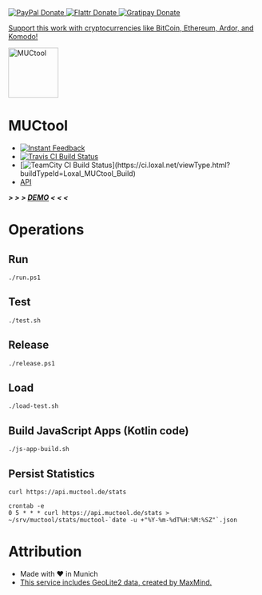 <!-- BADGES/ -->
<span class="badge-paypal">
<a href="https://www.paypal.com/cgi-bin/webscr?cmd=_s-xclick&amp;hosted_button_id=MA847TR65D4N2" title="Donate to this project using PayPal">
<img src="https://img.shields.io/badge/paypal-donate-yellow.svg" alt="PayPal Donate"/>
</a></span>
<span class="badge-flattr">
<a href="https://flattr.com/submit/auto?fid=o6ok7n&url=https%3A%2F%2Fgithub.com%2Floxal" title="Donate to this project using Flattr">
<img src="https://img.shields.io/badge/flattr-donate-yellow.svg" alt="Flattr Donate" />
</a></span>
<span class="badge-gratipay"><a href="https://gratipay.com/~loxal" title="Donate weekly to this project using Gratipay">
<img src="https://img.shields.io/badge/gratipay-donate-yellow.svg" alt="Gratipay Donate" />
</a></span>
<!-- /BADGES -->

[Support this work with cryptocurrencies like BitCoin, Ethereum, Ardor, and Komodo!](https://api.muctool.de/cryptocurrency-coin-support.html)

<img src="https://api.muctool.de/favicon.ico" alt="MUCtool" title="MUCtool - Web Toolkit" width="100" style="max-width:100%;">

MUCtool
=
* [![Instant Feedback](https://badges.gitter.im/MUCtool/Lobby.svg)](https://gitter.im/MUCtool/Lobby?utm_source=badge&utm_medium=badge&utm_campaign=pr-badge&utm_content=badge)
* [![Travis CI Build Status](https://travis-ci.org/loxal/muctool.svg)](https://travis-ci.org/loxal/muctool)
* [![TeamCity CI Build Status](https://ci.loxal.net/app/rest/builds/buildType(id:Loxal_MUCtool_Build)/statusIcon)](https://ci.loxal.net/viewType.html?buildTypeId=Loxal_MUCtool_Build)
* [API](https://api.muctool.de/api/index.html)

***> > > [DEMO](https://api.muctool.de) < < <***

# Operations

## Run
    ./run.ps1

## Test
    ./test.sh

## Release
    ./release.ps1 

## Load
    ./load-test.sh
    
## Build JavaScript Apps (Kotlin code)
    ./js-app-build.sh

## Persist Statistics

    curl https://api.muctool.de/stats 
    
    crontab -e
    0 5 * * * curl https://api.muctool.de/stats > ~/srv/muctool/stats/muctool-`date -u +"%Y-%m-%dT%H:%M:%SZ"`.json
    
# Attribution
* Made with ♥ in Munich
* [This service includes GeoLite2 data, created by MaxMind.](https://www.maxmind.com)